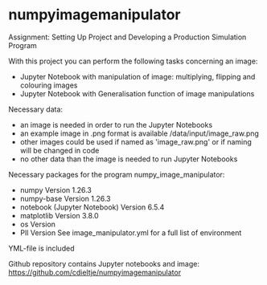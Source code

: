 # numpyimagemanipulator
Assignment: Setting Up Project and Developing a Production Simulation Program

With this project you can perform the following tasks concerning an image:
- Jupyter Notebook with manipulation of image: multiplying, flipping and colouring images 
- Jupyter Notebook with Generalisation function of image manipulations

Necessary data:
- an image is needed in order to run the Jupyter Notebooks
- an example image in .png format is available /data/input/image_raw.png
- other images could be used if named as 'image_raw.png' or if naming will be changed in code 
- no other data than the image is needed to run Jupyter Notebooks

Necessary packages for the program numpy_image_manipulator:
- numpy Version 1.26.3
- numpy-base Version 1.26.3
- notebook (Jupyter Notebook) Version 6.5.4
- matplotlib Version 3.8.0
- os Version
- PIl Version
See image_manipulator.yml for a full list of environment

YML-file is included

Github repository contains Jupyter notebooks and image: https://github.com/cdieltje/numpyimagemanipulator




